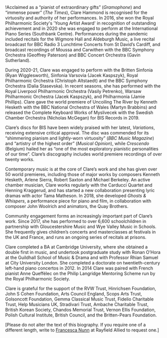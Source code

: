 !Acclaimed as a “pianist of extraordinary gifts” (<em>Gramophone</em>) and “immense power” (<em>The Times</em>), Clare Hammond is recognised for the virtuosity and authority of her performances. In 2016, she won the Royal Philharmonic Society's 'Young Artist Award' in recognition of outstanding achievement and in 2020 she was engaged to perform at the International Piano Series (Southbank Centre). Performances during the pandemic included recitals for the Wigmore Hall and Aldeburgh Music, a live recital broadcast for BBC Radio 3 Lunchtime Concerts from St David’s Cardiff, and broadcast recordings of Moussa and Carwithen with the BBC Symphony Orchestra (Geoffrey Paterson) and BBC Concert Orchestra (Gavin Sutherland).

During 2020-21, Clare was engaged to perform with the Britten Sinfonia (Ryan Wigglesworth), Sinfonia Varsovia (Jacek Kaspszyk), Royal Philharmonic Orchestra (Christoph Altstaedt) and the BBC Symphony Orchestra (Dalia Stasevska). In recent seasons, she has performed with the Royal Liverpool Philharmonic Orchestra (Vasily Petrenko), Warsaw Philharmonic Orchestra (Jacek Kaspszyk), and Philharmonia (Jamie Phillips). Clare gave the world premiere of Uncoiling The River by Kenneth Hesketh with the BBC National Orchestra of Wales (Martyn Brabbins) and released the Complete Keyboard Works of Myslivecek with the Swedish Chamber Orchestra (Nicholas McGegan) for BIS Records in 2019.

Clare’s discs for BIS have been widely praised with her latest, <em>Variations</em>, receiving extensive critical approval. The disc was commended for its “shimmering pianism and lightly-worn virtuosity” (<em>BBC Music Magazine</em>) and “artistry of the highest order” (<em>Musical Opinion</em>), while <em>Crescendo</em> (Belgium) hailed her as “one of the most exploratory pianistic personalities of our time”. Clare’s discography includes world premiere recordings of over twenty works.

Contemporary music is at the core of Clare’s work and she has given over 50 world premieres, including those of major works by composers Kenneth Hesketh, Arlene Sierra, Robert Saxton and Michael Berkeley.  An active chamber musician, Clare works regularly with the Carducci Quartet and Henning Kraggerud, and has started a new collaboration presenting lyric dramas with actor Tama Matheson. In 2018, she developed <em>Ghosts & Whispers</em>, a performance piece for piano and film, in collaboration with composer John Woolrich and animators, the Quay Brothers.

Community engagement forms an increasingly important part of Clare’s work. Since 2017, she has performed to over 6,600 schoolchildren in partnership with Gloucestershire Music and Wye Valley Music in Schools. She frequently gives children’s concerts and masterclasses at festivals in the UK and France, and runs an ongoing series of recitals at prisons.

Clare completed a BA at Cambridge University, where she obtained a double first in music, and undertook postgraduate study with Ronan O’Hora at the Guildhall School of Music & Drama and with Professor Rhian Samuel at City University London. She completed a doctorate on twentieth-century left-hand piano concertos in 2012. In 2014 Clare was paired with French pianist Anne Queffélec on the Philip
Langridge Mentoring Scheme run by the Royal Philharmonic Society.

Clare is grateful for the support of the RVW Trust, Hinrichsen Foundation, John S Cohen Foundation, Arts Council England, Scops Arts Trust, Golsoncott Foundation, Gemma Classical Music Trust, Fidelio Charitable Trust, Help Musicians UK, Stradivari Trust, Ambache Charitable Trust, British Korean Society, Chandos Memorial Trust, Vernon Ellis Foundation, Polish Cultural Institute, British Council, and the Britten-Pears Foundation.

\[Please do not alter the text of this biography. If you require one of a different length, write to [Francesca Nunn](mailto:francesca.nunn@rayfieldallied.com) at Rayfield Allied to request one.]
